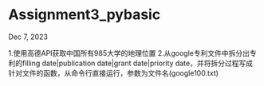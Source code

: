 # Assignment3_pybasic
Dec 7, 2023

1.使用高德API获取中国所有985大学的地理位置
2.从google专利文件中拆分出专利的filling date|publication date|grant date|priority date，并将拆分过程写成针对文件的函数，从命令行直接运行，参数为文件名(google100.txt)
